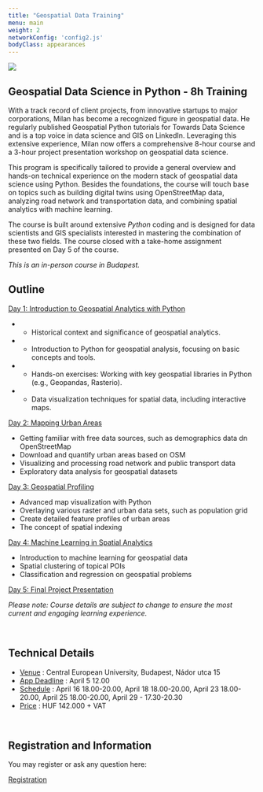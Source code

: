 ```yaml
---
title: "Geospatial Data Training"
menu: main
weight: 2
networkConfig: 'config2.js'
bodyClass: appearances
---
```



![](geocover.png)


## Geospatial Data Science in Python - 8h Training


With a track record of client projects, from innovative startups to major corporations, Milan has become a recognized figure in geospatial data. He regularly published Geospatial Python tutorials for Towards Data Science and is a top voice in data science and GIS on LinkedIn. Leveraging this extensive experience, Milan now offers a comprehensive 8-hour course and a 3-hour project presentation workshop on geospatial data science.

This program is specifically tailored to provide a general overview and hands-on technical experience on the modern stack of geospatial data science using Python. Besides the foundations, the course will touch base on topics such as building digital twins using OpenStreetMap data, analyzing road network and transportation data, and combining spatial analytics with machine learning.

The course is built around extensive *Python* coding and is designed for data scientists and GIS specialists interested in mastering the combination of these two fields. The course closed with a take-home assignment presented on Day 5 of the course.

*This is an in-person course in Budapest.*
​

## Outline


[Day 1: Introduction to Geospatial Analytics with Python](https://www.janosov.com/geotraining/)
- - Historical context and significance of geospatial analytics.
- - Introduction to Python for geospatial analysis, focusing on basic concepts and tools.
- - Hands-on exercises: Working with key geospatial libraries in Python (e.g., Geopandas, Rasterio).
- - Data visualization techniques for spatial data, including interactive maps.


[Day 2: Mapping Urban Areas](https://www.janosov.com/geotraining/)
- Getting familiar with free data sources, such as demographics data dn OpenStreetMap
- Download and quantify urban areas based on OSM
- Visualizing and processing road network and public transport data
- Exploratory data analysis for geospatial datasets


[Day 3: Geospatial Profiling](https://www.janosov.com/geotraining/)
- Advanced map visualization with Python
- Overlaying various raster and urban data sets, such as population grid
- Create detailed feature profiles of urban areas
- The concept of spatial indexing


[Day 4: Machine Learning in Spatial Analytics](https://www.janosov.com/geotraining/)
- Introduction to machine learning for geospatial data
- Spatial clustering of topical POIs
- Classification and regression on geospatial problems


[Day 5: Final Project Presentation](https://www.janosov.com/geotraining/)




*Please note: Course details are subject to change to ensure the most current and engaging learning experience.*



​
## Technical Details

- [Venue](https://www.janosov.com/geotraining/) : Central European University, Budapest, Nádor utca 15
- [App Deadline](https://www.janosov.com/geotraining/) : April 5 12.00
- [Schedule](https://www.janosov.com/geotraining/) : April 16 18.00-20.00, April 18 18.00-20.00, April 23 18.00-20.00, April 25 18.00-20.00, April 29 - 17.30-20.30
- [Price](https://www.janosov.com/geotraining/) : HUF 142.000 + VAT


​
## Registration and Information

You may register or ask any question here:

<a class="service__contact button" href="../contact#geospatial-data-science-training">Registration</a>
